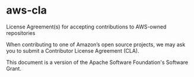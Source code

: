 aws-cla
=======

License Agreement(s) for accepting contributions to AWS-owned repositories

When contributing to one of Amazon’s open source projects, we may ask you to submit a Contributor License Agreement (CLA).
 
This document is a version of the Apache Software Foundation's Software Grant. 
